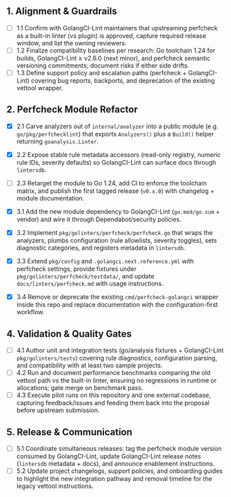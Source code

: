 ## 1. Alignment & Guardrails
- [ ] 1.1 Confirm with GolangCI-Lint maintainers that upstreaming perfcheck as a built-in linter (vs plugin) is approved, capture required release window, and list the owning reviewers.
- [ ] 1.2 Finalize compatibility baselines per research: Go toolchain 1.24 for builds, GolangCI-Lint ≥ v2.6.0 (next minor), and perfcheck semantic versioning commitments; document risks if either side drifts.
- [ ] 1.3 Define support policy and escalation paths (perfcheck + GolangCI-Lint) covering bug reports, backports, and deprecation of the existing vettool wrapper.

## 2. Perfcheck Module Refactor
- [x] 2.1 Carve analyzers out of `internal/analyzer` into a public module (e.g. `go/pkg/perfchecklint`) that exports `Analyzers()` plus a `Build()` helper returning `goanalysis.Linter`.
- [x] 2.2 Expose stable rule metadata accessors (read-only registry, numeric rule IDs, severity defaults) so GolangCI-Lint can surface docs through `lintersdb`.
- [ ] 2.3 Retarget the module to Go 1.24, add CI to enforce the toolchain matrix, and publish the first tagged release (`v0.x.0`) with changelog + module documentation.

- [x] 3.1 Add the new module dependency to GolangCI-Lint (`go.mod/go.sum` + vendor) and wire it through Dependabot/security policies.
- [x] 3.2 Implement `pkg/golinters/perfcheck/perfcheck.go` that wraps the analyzers, plumbs configuration (rule allowlists, severity toggles), sets diagnostic categories, and registers metadata in `lintersdb`.
- [x] 3.3 Extend `pkg/config` and `.golangci.next.reference.yml` with perfcheck settings, provide fixtures under `pkg/golinters/perfcheck/testdata/`, and update `docs/linters/perfcheck.md` with usage instructions.
- [x] 3.4 Remove or deprecate the existing `cmd/perfcheck-golangci` wrapper inside this repo and replace documentation with the configuration-first workflow.

## 4. Validation & Quality Gates
- [ ] 4.1 Author unit and integration tests (go/analysis fixtures + GolangCI-Lint `pkg/golinters/tests`) covering rule diagnostics, configuration parsing, and compatibility with at least two sample projects.
- [ ] 4.2 Run and document performance benchmarks comparing the old vettool path vs the built-in linter, ensuring no regressions in runtime or allocations; gate merge on benchmark pass.
- [ ] 4.3 Execute pilot runs on this repository and one external codebase, capturing feedback/issues and feeding them back into the proposal before upstream submission.

## 5. Release & Communication
- [ ] 5.1 Coordinate simultaneous releases: tag the perfcheck module version consumed by GolangCI-Lint, update GolangCI-Lint release notes (`lintersdb` metadata + docs), and announce enablement instructions.
- [ ] 5.2 Update project changelogs, support policies, and onboarding guides to highlight the new integration pathway and removal timeline for the legacy vettool instructions.
